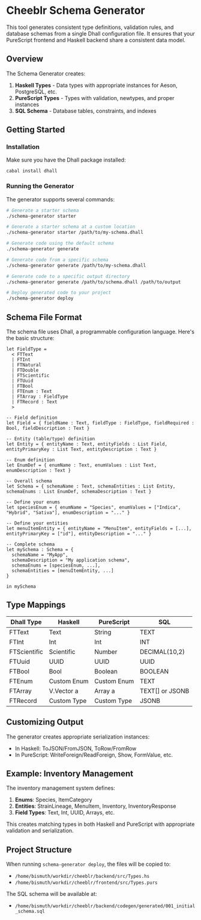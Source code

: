 # Cheeblr Schema Generator

This tool generates consistent type definitions, validation rules, and database schemas from a single Dhall configuration file. It ensures that your PureScript frontend and Haskell backend share a consistent data model.

## Overview

The Schema Generator creates:

1. **Haskell Types** - Data types with appropriate instances for Aeson, PostgreSQL, etc.
2. **PureScript Types** - Types with validation, newtypes, and proper instances
3. **SQL Schema** - Database tables, constraints, and indexes

## Getting Started

### Installation

Make sure you have the Dhall package installed:

```
cabal install dhall
```

### Running the Generator

The generator supports several commands:

```bash
# Generate a starter schema
./schema-generator starter

# Generate a starter schema at a custom location
./schema-generator starter /path/to/my-schema.dhall

# Generate code using the default schema
./schema-generator generate

# Generate code from a specific schema
./schema-generator generate /path/to/my-schema.dhall

# Generate code to a specific output directory
./schema-generator generate /path/to/schema.dhall /path/to/output

# Deploy generated code to your project
./schema-generator deploy
```

## Schema File Format

The schema file uses Dhall, a programmable configuration language. Here's the basic structure:

```dhall
let FieldType = 
  < FTText
  | FTInt
  | FTNatural
  | FTDouble
  | FTScientific
  | FTUuid
  | FTBool
  | FTEnum : Text
  | FTArray : FieldType
  | FTRecord : Text
  >

-- Field definition
let Field = { fieldName : Text, fieldType : FieldType, fieldRequired : Bool, fieldDescription : Text }

-- Entity (table/type) definition
let Entity = { entityName : Text, entityFields : List Field, entityPrimaryKey : List Text, entityDescription : Text }

-- Enum definition
let EnumDef = { enumName : Text, enumValues : List Text, enumDescription : Text }

-- Overall schema
let Schema = { schemaName : Text, schemaEntities : List Entity, schemaEnums : List EnumDef, schemaDescription : Text }

-- Define your enums
let speciesEnum = { enumName = "Species", enumValues = ["Indica", "Hybrid", "Sativa"], enumDescription = "..." }

-- Define your entities
let menuItemEntity = { entityName = "MenuItem", entityFields = [...], entityPrimaryKey = ["id"], entityDescription = "..." }

-- Complete schema
let mySchema : Schema = {
  schemaName = "MyApp",
  schemaDescription = "My application schema",
  schemaEnums = [speciesEnum, ...],
  schemaEntities = [menuItemEntity, ...]
}

in mySchema
```

## Type Mappings

| Dhall Type    | Haskell           | PureScript      | SQL              |
|---------------|-------------------|-----------------|------------------|
| FTText        | Text              | String          | TEXT             |
| FTInt         | Int               | Int             | INT              |
| FTScientific  | Scientific        | Number          | DECIMAL(10,2)    |
| FTUuid        | UUID              | UUID            | UUID             |
| FTBool        | Bool              | Boolean         | BOOLEAN          |
| FTEnum        | Custom Enum       | Custom Enum     | TEXT             |
| FTArray       | V.Vector a        | Array a         | TEXT[] or JSONB  |
| FTRecord      | Custom Type       | Custom Type     | JSONB            |

## Customizing Output

The generator creates appropriate serialization instances:

- In Haskell: ToJSON/FromJSON, ToRow/FromRow
- In PureScript: WriteForeign/ReadForeign, Show, FormValue, etc.

## Example: Inventory Management

The inventory management system defines:

1. **Enums**: Species, ItemCategory
2. **Entities**: StrainLineage, MenuItem, Inventory, InventoryResponse
3. **Field Types**: Text, Int, UUID, Arrays, etc.

This creates matching types in both Haskell and PureScript with appropriate validation and serialization.

## Project Structure

When running `schema-generator deploy`, the files will be copied to:
- `/home/bismuth/workdir/cheeblr/backend/src/Types.hs`
- `/home/bismuth/workdir/cheeblr/frontend/src/Types.purs`

The SQL schema will be available at:
- `/home/bismuth/workdir/cheeblr/backend/codegen/generated/001_initial_schema.sql`